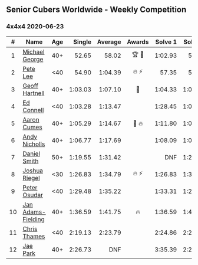 ## Senior Cubers Worldwide - Weekly Competition
### 4x4x4 2020-06-23

| # | Name | Age | Single | Average | Awards | Solve 1 | Solve 2 | Solve 3 | Solve 4 | Solve 5 | Video |
| :--: | -- | :--: | --: | --: | :--: | --: | --: | --: | --: | --: | :-- |
| 1 | [Michael George](../../persons/michael_george.md) | 40+ | 52.65 | 58.02 | 🏆 🥇 | 1:02.93 | 57.46 | 1:16.80 | 52.65 | 53.66 | [Link](https://www.facebook.com/events/268636114456043/permalink/281260209860300/) |
| 2 | [Pete Lee](../../persons/pete_lee.md) | <40 | 54.90 | 1:04.39 | 🔥 ⚡ | 57.35 | 54.90 | 1:02.22 | 1:13.61 | 1:16.18 | [Link](https://www.facebook.com/events/268636114456043/permalink/270820800904241/) |
| 3 | [Geoff Hartnell](../../persons/geoff_hartnell.md) | 40+ | 1:03.03 | 1:07.10 | 🥈 | 1:04.33 | 1:03.03 | 1:05.69 | DNF | 1:11.28 | [Link](https://www.facebook.com/events/268636114456043/permalink/270813354238319/) |
| 4 | [Ed Connell](../../persons/ed_connell.md) | <40 | 1:03.28 | 1:13.47 |  | 1:28.45 | 1:05.52 | 1:03.28 | 1:29.36 | 1:06.44 | [Link](https://www.facebook.com/events/268636114456043/permalink/272320587420929/) |
| 5 | [Aaron Cumes](../../persons/aaron_cumes.md) | 40+ | 1:05.29 | 1:14.67 | 🥉 🔥 | 1:11.80 | 1:05.29 | 1:21.23 | 1:10.98 | DNF | [Link](https://www.facebook.com/events/268636114456043/permalink/269295957723392/) |
| 6 | [Andy Nicholls](../../persons/andy_nicholls.md) | 40+ | 1:06.77 | 1:17.69 |  | 1:08.09 | 1:06.77 | 1:31.31 | 1:13.66 | DNF | [Link](https://www.facebook.com/events/268636114456043/permalink/281338373185817/) |
| 7 | [Daniel Smith](../../persons/daniel_smith.md) | 50+ | 1:19.55 | 1:31.42 |  | DNF | 1:26.51 | 1:19.55 | 1:34.01 | 1:33.75 | [Link](https://www.facebook.com/events/268636114456043/permalink/281908189795502/) |
| 8 | [Joshua Riegel](../../persons/joshua_riegel.md) | <30 | 1:26.83 | 1:34.79 | 🔥 ⚡ | 1:26.83 | 1:31.72 | 1:38.93 | 1:33.73 | 2:01.00 | [Link](https://www.facebook.com/events/268636114456043/permalink/276409987011989/) |
| 9 | [Peter Osudar](../../persons/peter_osudar.md) | <40 | 1:29.48 | 1:35.22 |  | 1:33.31 | 1:29.48 | 1:49.04 | 1:31.75 | 1:40.59 | [Link](https://www.facebook.com/events/268636114456043/permalink/273323990653922/) |
| 10 | [Jan Adams-Fielding](../../persons/jan_adams_fielding.md) | 40+ | 1:36.59 | 1:41.75 | 🔥 | 1:36.59 | 1:40.77 | 1:47.88 | DNS | DNS | [Link](https://www.facebook.com/jan.adamsfielding/videos/10157164509736889/) |
| 11 | [Chris Thames](../../persons/chris_thames.md) | <40 | 2:19.13 | 2:23.79 |  | 2:24.86 | 2:27.39 | 2:19.13 | DNS | DNS | [Link](https://www.facebook.com/events/268636114456043/permalink/273412767311711/) |
| 12 | [Jae Park](../../persons/jae_park.md) | 40+ | 2:26.73 | DNF |  | 3:35.39 | 2:26.73 | DNS | DNS | DNS | [Link](https://www.facebook.com/events/268636114456043/permalink/269124617740526/) |

<!-- Global site tag (gtag.js) - Google Analytics -->
<script async src="https://www.googletagmanager.com/gtag/js?id=UA-86348435-3"></script>
<script>window.dataLayer = window.dataLayer || []; function gtag() {dataLayer.push(arguments);} gtag('js', new Date()); gtag('config', 'UA-86348435-3');</script>
